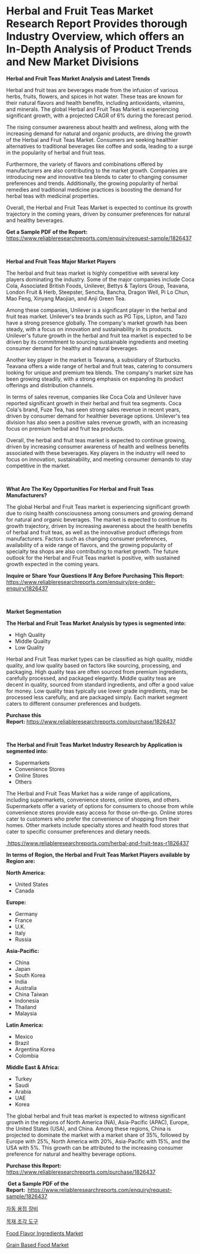 <p><h1>Herbal and Fruit Teas Market Research Report Provides thorough Industry Overview, which offers an In-Depth Analysis of Product Trends and New Market Divisions</h1></p><p><strong>Herbal and Fruit Teas Market Analysis and Latest Trends</strong></p>
<p><p>Herbal and fruit teas are beverages made from the infusion of various herbs, fruits, flowers, and spices in hot water. These teas are known for their natural flavors and health benefits, including antioxidants, vitamins, and minerals. The global Herbal and Fruit Teas Market is experiencing significant growth, with a projected CAGR of 6% during the forecast period. </p><p>The rising consumer awareness about health and wellness, along with the increasing demand for natural and organic products, are driving the growth of the Herbal and Fruit Teas Market. Consumers are seeking healthier alternatives to traditional beverages like coffee and soda, leading to a surge in the popularity of herbal and fruit teas. </p><p>Furthermore, the variety of flavors and combinations offered by manufacturers are also contributing to the market growth. Companies are introducing new and innovative tea blends to cater to changing consumer preferences and trends. Additionally, the growing popularity of herbal remedies and traditional medicine practices is boosting the demand for herbal teas with medicinal properties. </p><p>Overall, the Herbal and Fruit Teas Market is expected to continue its growth trajectory in the coming years, driven by consumer preferences for natural and healthy beverages.</p></p>
<p><strong>Get a Sample PDF of the Report:&nbsp;</strong> <a href="https://www.reliableresearchreports.com/enquiry/request-sample/1826437">https://www.reliableresearchreports.com/enquiry/request-sample/1826437</a></p>
<p>&nbsp;</p>
<p><strong>Herbal and Fruit Teas Major Market Players</strong></p>
<p><p>The herbal and fruit teas market is highly competitive with several key players dominating the industry. Some of the major companies include Coca Cola, Associated British Foods, Unilever, Bettys & Taylors Group, Teavana, London Fruit & Herb, Steepster, Sencha, Bancha, Dragon Well, Pi Lo Chun, Mao Feng, Xinyang Maojian, and Anji Green Tea.</p><p>Among these companies, Unilever is a significant player in the herbal and fruit teas market. Unilever's tea brands such as PG Tips, Lipton, and Tazo have a strong presence globally. The company's market growth has been steady, with a focus on innovation and sustainability in its products. Unilever's future growth in the herbal and fruit tea market is expected to be driven by its commitment to sourcing sustainable ingredients and meeting consumer demand for healthy and natural beverages.</p><p>Another key player in the market is Teavana, a subsidiary of Starbucks. Teavana offers a wide range of herbal and fruit teas, catering to consumers looking for unique and premium tea blends. The company's market size has been growing steadily, with a strong emphasis on expanding its product offerings and distribution channels.</p><p>In terms of sales revenue, companies like Coca Cola and Unilever have reported significant growth in their herbal and fruit tea segments. Coca Cola's brand, Fuze Tea, has seen strong sales revenue in recent years, driven by consumer demand for healthier beverage options. Unilever's tea division has also seen a positive sales revenue growth, with an increasing focus on premium herbal and fruit tea products.</p><p>Overall, the herbal and fruit teas market is expected to continue growing, driven by increasing consumer awareness of health and wellness benefits associated with these beverages. Key players in the industry will need to focus on innovation, sustainability, and meeting consumer demands to stay competitive in the market.</p></p>
<p>&nbsp;</p>
<p><strong>What Are The Key Opportunities For Herbal and Fruit Teas Manufacturers?</strong></p>
<p><p>The global Herbal and Fruit Teas market is experiencing significant growth due to rising health consciousness among consumers and growing demand for natural and organic beverages. The market is expected to continue its growth trajectory, driven by increasing awareness about the health benefits of herbal and fruit teas, as well as the innovative product offerings from manufacturers. Factors such as changing consumer preferences, availability of a wide range of flavors, and the growing popularity of specialty tea shops are also contributing to market growth. The future outlook for the Herbal and Fruit Teas market is positive, with sustained growth expected in the coming years.</p></p>
<p><strong>Inquire or Share Your Questions If Any Before Purchasing This Report:</strong> <a href="https://www.reliableresearchreports.com/enquiry/pre-order-enquiry/1826437">https://www.reliableresearchreports.com/enquiry/pre-order-enquiry/1826437</a></p>
<p>&nbsp;</p>
<p><strong>Market Segmentation</strong></p>
<p><strong>The Herbal and Fruit Teas Market Analysis by types is segmented into:</strong></p>
<p><ul><li>High Quality</li><li>Middle Quality</li><li>Low Quality</li></ul></p>
<p><p>Herbal and Fruit Teas market types can be classified as high quality, middle quality, and low quality based on factors like sourcing, processing, and packaging. High quality teas are often sourced from premium ingredients, carefully processed, and packaged elegantly. Middle quality teas are decent in quality, sourced from standard ingredients, and offer a good value for money. Low quality teas typically use lower grade ingredients, may be processed less carefully, and are packaged simply. Each market segment caters to different consumer preferences and budgets.</p></p>
<p><strong>Purchase this Report:&nbsp;</strong><a href="https://www.reliableresearchreports.com/purchase/1826437">https://www.reliableresearchreports.com/purchase/1826437</a></p>
<p>&nbsp;</p>
<p><strong>The Herbal and Fruit Teas Market Industry Research by Application is segmented into:</strong></p>
<p><ul><li>Supermarkets</li><li>Convenience Stores</li><li>Online Stores</li><li>Others</li></ul></p>
<p><p>The Herbal and Fruit Teas Market has a wide range of applications, including supermarkets, convenience stores, online stores, and others. Supermarkets offer a variety of options for consumers to choose from while convenience stores provide easy access for those on-the-go. Online stores cater to customers who prefer the convenience of shopping from their homes. Other markets include specialty stores and health food stores that cater to specific consumer preferences and dietary needs.</p></p>
<p><a href="https://www.reliableresearchreports.com/herbal-and-fruit-teas-r1826437">&nbsp;https://www.reliableresearchreports.com/herbal-and-fruit-teas-r1826437</a></p>
<p><strong>In terms of Region, the Herbal and Fruit Teas Market Players available by Region are:</strong></p>
<p>
    <p> <strong> North America: </strong>
        <ul>
            <li>United States</li>
            <li>Canada</li>
        </ul>
        </p> 
    <p> <strong> Europe: </strong>
        <ul>
            <li>Germany</li>
            <li>France</li>
            <li>U.K.</li>
            <li>Italy</li>
            <li>Russia</li>
        </ul>
        </p> 
    <p> <strong> Asia-Pacific: </strong>
        <ul>
            <li>China</li>
            <li>Japan</li>
            <li>South Korea</li>
            <li>India</li>
            <li>Australia</li>
            <li>China Taiwan</li>
            <li>Indonesia</li>
            <li>Thailand</li>
            <li>Malaysia</li>
        </ul>
        </p> 
    <p> <strong> Latin America: </strong>
        <ul>
            <li>Mexico</li>
            <li>Brazil</li>
            <li>Argentina Korea</li>
            <li>Colombia</li>
        </ul>
        </p> 
    <p> <strong> Middle East & Africa: </strong>
        <ul>
            <li>Turkey</li>
            <li>Saudi</li>
            <li>Arabia</li>
            <li>UAE</li>
            <li>Korea</li>
        </ul>
    </p>
    </p>
<p><p>The global herbal and fruit teas market is expected to witness significant growth in the regions of North America (NA), Asia-Pacific (APAC), Europe, the United States (USA), and China. Among these regions, China is projected to dominate the market with a market share of 35%, followed by Europe with 25%, North America with 20%, Asia-Pacific with 15%, and the USA with 5%. This growth can be attributed to the increasing consumer preference for natural and healthy beverage options.</p></p>
<p><strong>Purchase this Report: </strong><a href="https://www.reliableresearchreports.com/purchase/1826437">https://www.reliableresearchreports.com/purchase/1826437</a></p>
<p>&nbsp;<strong>Get a Sample PDF of the Report:&nbsp;&nbsp;</strong><a href="https://www.reliableresearchreports.com/enquiry/request-sample/1826437">https://www.reliableresearchreports.com/enquiry/request-sample/1826437</a></p>
<p><strong></strong></p>
<p><p><a href="https://github.com/hzumrdvas204296/Market-Research-Report-List-1/blob/main/545718716245.md">자동 용접 장비</a></p><p><a href="https://github.com/PhilToryphy7876567/Market-Research-Report-List-1/blob/main/863008116244.md">목재 조각 도구</a></p><p><a href="https://github.com/dimitrishawkinswaynenp91rgz/Market-Research-Report-List-2/blob/main/food-flavor-ingredients-market.md">Food Flavor Ingredients Market</a></p><p><a href="https://github.com/pizolina/Market-Research-Report-List-4/blob/main/grain-based-food-market.md">Grain Based Food Market</a></p></p>